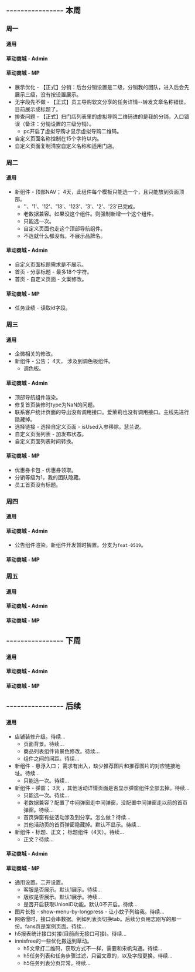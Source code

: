## ---------------- 本周

### 周一
#### 通用
#### 草动商城 - Admin
#### 草动商城 - MP
* 展示优化 - 【正式】分销：后台分销设置是二级，分销我的团队，进入后会先展示三级，没有按设置展示。
* 无字段先不做 - 【正式】员工导购软文分享的任务详情--转发文章名称错误，目前展示成标题了。
* 排查问题 - 【正式】扫门店列表里的虚拟导购二维码进的是我的分销，入口错误（备注：分销设置的三级分销）。
  - pc开启了虚拟导购才显示虚拟导购二维码。
* 自定义页面名称控制在15个字符以内。
* 自定义页面复制清空自定义名称和适用门店。

### 周二
#### 通用
* 新组件 - 顶部NAV；  4天，此组件每个模板只能选一个，且只能放到页面顶部。
  - ''、'1'、'12'、'13'、'123'、'3'、'2'、'23'已完成。
  - 老数据兼容。如果没这个组件。则强制新增一个这个组件。
  - 只能选一次。
  - 自定义页面也走这个顶部导航组件。
  - 不选就什么都没有。不展示品牌名。
#### 草动商城 - Admin
* 自定义页面标题需求是不展示。
* 首页 - 分享标题 - 最多18个字符。
* 首页 - 自定义页面 - 文案修改。
#### 草动商城 - MP
* 任务业绩 - 读取id字段。

### 周三
#### 通用
* 企微相关的修改。
* 新组件 - 公告； 4天， 涉及到调色板组件。
  - 调色板。
#### 草动商城 - Admin
* 顶部导航组件渲染。
* 修复首页装修时type为NaN的问题。
* 联系客户统计页面的导出没有调用接口。爱茉莉也没有调用接口。主线先进行隐藏掉。
* 选择链接 - 选择自定义页面 - isUsed入参移除。慧兰说。
* 自定义页面列表 - 加发布状态。
* 自定义页面列表时间转换。
#### 草动商城 - MP
* 优惠券卡包 - 优惠券领取。
* 分销等级为1，我的团队隐藏。
* 员工首页没有标题。

### 周四
#### 通用
#### 草动商城 - Admin
* 公告组件渲染。新组件开发暂时搁置。分支为`feat-0519`。
#### 草动商城 - MP

### 周五
#### 通用
#### 草动商城 - Admin
#### 草动商城 - MP

## ---------------- 下周
#### 通用
#### 草动商城 - Admin
#### 草动商城 - MP

## ---------------- 后续
#### 通用
* 店铺装修升级。待续...
  - 页面背景。待续...
  - 商品列表组件背景色修改。待续...
  - 组件之间的间距。待续...
* 新组件 - 悬浮入口； 需求有出入，缺少推荐图片和推荐图片的对应链接地址。待续...
  - 只能选一次。待续...
* 新组件 - 弹窗；  3天  ，其他活动详情页面是否显示弹窗组件全部去掉。待续...
  - 只能选一次。待续...
  - 老数据兼容？配置了中间弹窗走中间弹窗，没配置中间弹窗走以前的首页弹窗。待续...
  - 首页弹窗有些活动涉及到分享。怎么做？待续...
  - 其他活动页的首页弹窗隐藏掉。默认不显示。待续...
* 新组件 - 标题、正文；  标题组件（4天）。待续...
  - 正文？待续...
#### 草动商城 - Admin
#### 草动商城 - MP
* 通用设置。二开设置。
  - 客服是否展示。默认1展示。待续...
  - 版权是否展示。默认1展示。待续...
  - 是否开启获取UnionID功能。默认0不开启。待续...
* 图片长按 - show-menu-by-longpress - 让小蚊子列给我。待续...
* 网络慢时，接口会串数据。例如列表页切换tab。后续分页用志刚写的那一份。fans页是案例页面。待续...
* h5报表统计接口对接(目前尚无接口可接)。待续...
* innisfree的一些优化搬运到草动。
  - h5文章打二维码，获取方式不一样，需要和宋帆沟通。待续...
  - h5任务列表和任务步骤过滤，只留文章的，以及字段更换。待续...
  - h5任务列表分页异常。待续...
